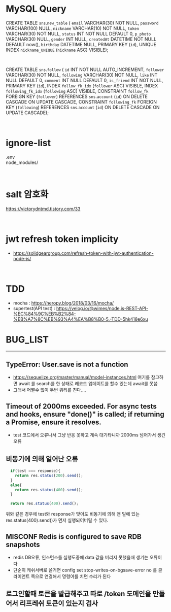 # MySQL Query
  CREATE TABLE `sns`.`new_table` (
  `email` VARCHAR(30) NOT NULL,
  `password` VARCHAR(100) NULL,
  `nickname` VARCHAR(10) NOT NULL,
  `token` VARCHAR(30) NOT NULL,
  `status` INT NOT NULL DEFAULT 0,
  `p_photo` VARCHAR(30) NULL,
  `gender` INT NULL,
  `createdAt` DATETIME NOT NULL DEFAULT now(),
  `birthday` DATETIME NULL,
  PRIMARY KEY (`id`),
  UNIQUE INDEX `nickname_UNIQUE` (`nickname` ASC) VISIBLE);
  
&nbsp;  

  CREATE TABLE `sns`.`follow` (
  `id` INT NOT NULL AUTO_INCREMENT,
  `follower` VARCHAR(30) NOT NULL,
  `following` VARCHAR(30) NOT NULL,
  `like` INT NULL DEFAULT 0,
  `comment` INT NULL DEFAULT 0,
  `is_friend` INT NOT NULL,
  PRIMARY KEY (`id`),
  INDEX `follow_fk_idx` (`follower` ASC) VISIBLE,
  INDEX `following_fk_idx` (`following` ASC) VISIBLE,
  CONSTRAINT `follow_fk`
    FOREIGN KEY (`follower`)
    REFERENCES `sns`.`account` (`id`)
    ON DELETE CASCADE
    ON UPDATE CASCADE,
  CONSTRAINT `following_fk`
    FOREIGN KEY (`following`)
    REFERENCES `sns`.`account` (`id`)
    ON DELETE CASCADE
    ON UPDATE CASCADE);


&nbsp;
&nbsp;  

# ignore-list
  .env  
  node_modules/

&nbsp;
&nbsp;  

# salt 암호화
  <https://victorydntmd.tistory.com/33>

&nbsp;
&nbsp;

# jwt refresh token implicity
  - <https://solidgeargroup.com/refresh-token-with-jwt-authentication-node-js/>

&nbsp;
&nbsp;

# TDD
 - mocha : <https://heropy.blog/2018/03/16/mocha/>
 - supertest(API test) : <https://velog.io/@wimes/node.js-REST-API-%EC%84%9C%EB%B2%84-%EB%A7%8C%EB%93%A4%EA%B8%B0-5.-TDD-5hk418e6xu>



# BUG_LIST
---

## TypeError: User.save is not a function
  - <https://sequelize.org/master/manual/model-instances.html>  여기를 참고하면 await 를 search를 한 상태로 레코드 업데이트를 할수 있는데 await를 못씀
  - 그래서 어쩔수 없이 두번 쿼리를 친다....


## Timeout of 2000ms exceeded. For async tests and hooks, ensure "done()" is called; if returning a Promise, ensure it resolves.
  - test 코드에서 오류나서 그냥 반응 못하고 계속 대기타니까 2000ms 넘어가서 생긴 오류

## 비동기에 의해 일어난 오류
  ~~~ javascript
    if(test === response){
      return res.status(200).send();
    }
    else{
      return res.status(400).send();
    }

    return res.status(400).send();
  ~~~

  위와 같은 경우에 test와 response가 맞아도 비동기에 의해 맨 밑에 있는 res.status(400).send()가 먼저 실행되어버릴 수 있다.



## MISCONF Redis is configured to save RDB snapshots
  - redis DB오류, 인스턴스를 실행도중에 data 값을 버리지 못했을때 생기는 오류이다
  - 단순히 캐쉬서버로 쓸거면 config set stop-writes-on-bgsave-error no 를 클라이언트 쪽으로 연결해서 명령어를 치면 수리가 된다


## 로그인할때 토큰을 발급해주고 따로 /token 도메인을 만들어서 리프레쉬 토큰이 있는지 검사